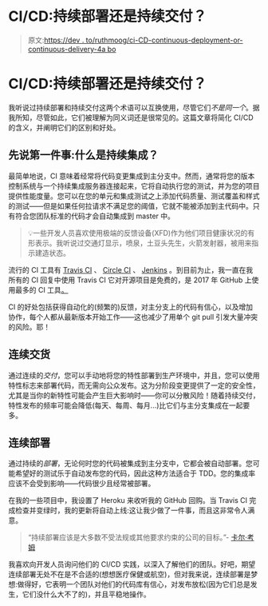 # CI/CD:持续部署还是持续交付？

> 原文:[https://dev . to/ruthmoog/ci-CD-continuous-deployment-or-continuous-delivery-4a bo](https://dev.to/ruthmoog/ci-cd-continuous-deployment-or-continuous-delivery-4abo)

# [](#cicd-continuous-deployment-or-continuous-delivery)CI/CD:持续部署还是持续交付？

我听说过持续部署和持续交付这两个术语可以互换使用，尽管它们*不是同一个*。据我所知，尽管如此，它们被理解为同义词还是很常见的。这篇文章将简化 CI/CD 的含义，并阐明它们的区别和好处。

## [](#first-things-first-what-is-continuous-integration)先说第一件事:什么是持续集成？

最简单地说，CI 意味着经常将代码变更集成到主分支中。然而，通常将您的版本控制系统与一个持续集成服务器连接起来，它将自动执行您的测试，并为您的项目提供性能度量。您可以在您的单元和集成测试之上添加代码质量、测试覆盖和样式的测试——但是如果任何拉请求不满足您的阈值，它就不能被添加到主代码中。只有符合您团队标准的代码才会自动集成到 master 中。

> 💡一些开发人员喜欢使用极端的反馈设备(XFD)作为他们项目健康状况的有形表示。我听说过交通灯显示，喷泉，土豆头先生，火箭发射器，被用来指示建造状态。

流行的 CI 工具有 [Travis CI](https://travis-ci.org/) 、 [Circle CI](https://circleci.com) 、 [Jenkins](https://jenkins.io/) 。到目前为止，我一直在我所有的 CI 回复中使用 Travis CI 它对开源项目是免费的，是 2017 年 GitHub 上使用最多的 CI 工具[。](https://github.blog/2017-11-07-github-welcomes-all-ci-tools/)

CI 的好处包括获得自动化的(频繁的)反馈，对主分支上的代码有信心，以及增加协作，每个人都从最新版本开始工作——这也减少了用单个 git pull 引发大量冲突的风险。耶！

## [](#continuous-delivery)连续交货

通过连续的*交付*，您可以手动地将您的特性部署到生产环境中，并且，您可以使用特性标志来部署代码，而无需向公众发布。这为分阶段变更提供了一定的安全性，尤其是当你的新特性可能会产生巨大影响时——你可以分散风险！随着持续交付，特性发布的频率可能会降低(每天、每周、每月...)比它们与主分支集成在一起要多。

## [](#continuous-deployment)连续部署

通过持续的*部署*，无论何时您的代码被集成到主分支中，它都会被自动部署。您可能希望好的测试乐于自动发布您的代码，因此这种方法适合于 TDD。您的集成率应该不会受到影响——代码很少且经常被部署。

在我的一些项目中，我设置了 Heroku 来收听我的 GitHub 回购。当 Travis CI 完成检查并变绿时，我的更新将自动上线:这让我少做了一件事，而且这非常令人满意。

> “持续部署应该是大多数不受法规或其他要求约束的公司的目标。”- [卡尔·考姆](https://puppet.com/blog/continuous-delivery-vs-continuous-deployment-what-s-diff)

我喜欢向开发人员询问他们的 CI/CD 实践，以深入了解他们的团队。好吧，期望连续部署无处不在是不合适的(想想医疗保健或航空)，但对我来说，连续部署是梦想:做得好，它表明一个团队对他们的代码库有信心，对发布放松(因为它们总是发生，它们没什么大不了的)，并且平稳地操作。